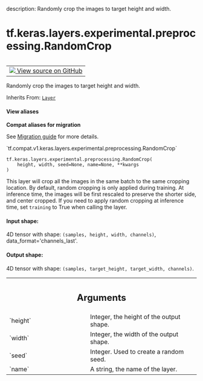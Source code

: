 description: Randomly crop the images to target height and width.

<div itemscope itemtype="http://developers.google.com/ReferenceObject">
<meta itemprop="name" content="tf.keras.layers.experimental.preprocessing.RandomCrop" />
<meta itemprop="path" content="Stable" />
<meta itemprop="property" content="__init__"/>
<meta itemprop="property" content="__new__"/>
</div>

# tf.keras.layers.experimental.preprocessing.RandomCrop

<!-- Insert buttons and diff -->

<table class="tfo-notebook-buttons tfo-api nocontent" align="left">
<td>
  <a target="_blank" href="https://github.com/tensorflow/tensorflow/blob/r2.3/tensorflow/python/keras/layers/preprocessing/image_preprocessing.py#L188-L291">
    <img src="https://www.tensorflow.org/images/GitHub-Mark-32px.png" />
    View source on GitHub
  </a>
</td>
</table>



Randomly crop the images to target height and width.

Inherits From: [`Layer`](../../../../../tf/keras/layers/Layer.md)

<section class="expandable">
  <h4 class="showalways">View aliases</h4>
  <p>
<b>Compat aliases for migration</b>
<p>See
<a href="https://www.tensorflow.org/guide/migrate">Migration guide</a> for
more details.</p>
<p>`tf.compat.v1.keras.layers.experimental.preprocessing.RandomCrop`</p>
</p>
</section>

<pre class="devsite-click-to-copy prettyprint lang-py tfo-signature-link">
<code>tf.keras.layers.experimental.preprocessing.RandomCrop(
    height, width, seed=None, name=None, **kwargs
)
</code></pre>



<!-- Placeholder for "Used in" -->

This layer will crop all the images in the same batch to the same cropping
location.
By default, random cropping is only applied during training. At inference
time, the images will be first rescaled to preserve the shorter side, and
center cropped. If you need to apply random cropping at inference time,
set `training` to True when calling the layer.

#### Input shape:

4D tensor with shape:
`(samples, height, width, channels)`, data_format='channels_last'.



#### Output shape:

4D tensor with shape:
`(samples, target_height, target_width, channels)`.



<!-- Tabular view -->
 <table class="responsive fixed orange">
<colgroup><col width="214px"><col></colgroup>
<tr><th colspan="2"><h2 class="add-link">Arguments</h2></th></tr>

<tr>
<td>
`height`
</td>
<td>
Integer, the height of the output shape.
</td>
</tr><tr>
<td>
`width`
</td>
<td>
Integer, the width of the output shape.
</td>
</tr><tr>
<td>
`seed`
</td>
<td>
Integer. Used to create a random seed.
</td>
</tr><tr>
<td>
`name`
</td>
<td>
A string, the name of the layer.
</td>
</tr>
</table>



